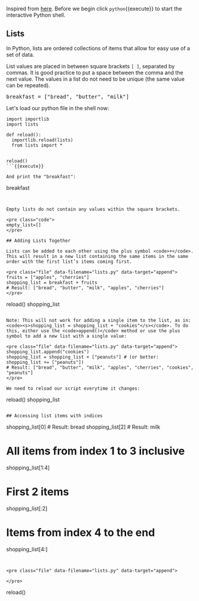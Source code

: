 Inspired from <a href = "https://www.codecademy.com/learn/paths/build-python-web-apps-flask/tracks/flask-python-data-structures-loops/modules/learn-python3-lists/cheatsheet" target="_blank">here</a>.
Before we begin click `python`{{execute}} to start the interactive Python shell.

## Lists

In Python, lists are ordered collections of items that allow for easy use of a set of data.

List values are placed in between square brackets <code>[ ]</code>, separated by commas. It is good practice to put a space between the comma and the next value. The values in a list do not need to be unique (the same value can be repeated).

<pre class="file" data-filename="lists.py" data-target="append">
breakfast = ["bread", "butter", "milk"]
</pre>

Let's load our python file in the shell now:

```
import importlib
import lists

def reload():
  importlib.reload(lists)
  from lists import *


reload()
```{{execute}}

And print the "breakfast":

```
breakfast
```{{execute}}


Empty lists do not contain any values within the square brackets.

<pre class="code">
empty_list=[]
</pre>

## Adding Lists Together

Lists can be added to each other using the plus symbol <code>+</code>. This will result in a new list containing the same items in the same order with the first list’s items coming first.

<pre class="file" data-filename="lists.py" data-target="append">
fruits = ["apples", "cherries"]
shopping_list = breakfast + fruits
# Result: ["bread", "butter", "milk", "apples", "cherries"]
</pre>

```
reload()
shopping_list
```{{execute}}

Note: This will not work for adding a single item to the list, as in: <code><s>shopping_list = shopping_list + "cookies"</s></code>. To do this, either use the <code>append()</code> method or use the plus symbol to add a new list with a single value:

<pre class="file" data-filename="lists.py" data-target="append">
shopping_list.append("cookies")
shopping_list = shopping_list + ["peanuts"] # (or better: shopping_list += ["peanuts"])
# Result: ["bread", "butter", "milk", "apples", "cherries", "cookies", "peanuts"]
</pre>

We need to reload our script everytime it changes:

```
reload()
shopping_list
```{{execute}}

## Accessing list items with indices

```
shopping_list[0] # Result: bread
shopping_list[2] # Result: milk

# All items from index 1 to 3 inclusive
shopping_list[1:4]
# First 2 items
shopping_list[:2]
# Items from index 4 to the end
shopping_list[4:]
```{{execute}}


<pre class="file" data-filename="lists.py" data-target="append">

</pre>

```
reload()

```{{execute}}